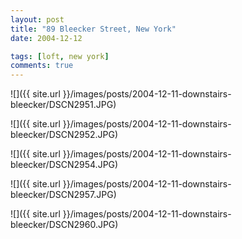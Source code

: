 ```yaml
---
layout: post
title: "89 Bleecker Street, New York"
date: 2004-12-12

tags: [loft, new york]
comments: true
---
```

![]({{ site.url }}/images/posts/2004-12-11-downstairs-bleecker/DSCN2951.JPG)

![]({{ site.url }}/images/posts/2004-12-11-downstairs-bleecker/DSCN2952.JPG)

![]({{ site.url }}/images/posts/2004-12-11-downstairs-bleecker/DSCN2954.JPG)

![]({{ site.url }}/images/posts/2004-12-11-downstairs-bleecker/DSCN2957.JPG)

![]({{ site.url }}/images/posts/2004-12-11-downstairs-bleecker/DSCN2960.JPG)
